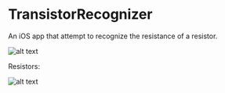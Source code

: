 # TransistorRecognizer

An iOS app that attempt to recognize the resistance of a resistor.

![alt text](https://github.com/c-chapellier/TransistorRecognizer/Data/Pictures/ResistorsManaged.jpeg)

Resistors:

![alt text](https://github.com/c-chapellier/TransistorRecognizer/Data/Pictures/Example.png)
